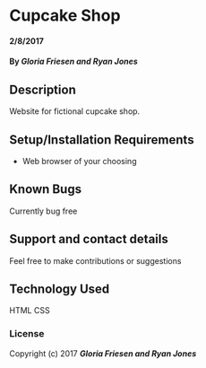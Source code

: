 # Cupcake Shop
#### 2/8/2017
#### By _**Gloria Friesen and Ryan Jones**_
## Description
Website for fictional cupcake shop.
## Setup/Installation Requirements
  * Web browser of your choosing
## Known Bugs
Currently bug free
## Support and contact details
Feel free to make contributions or suggestions
## Technology Used
HTML
CSS
### License
Copyright (c) 2017 **_Gloria Friesen and Ryan Jones_**
